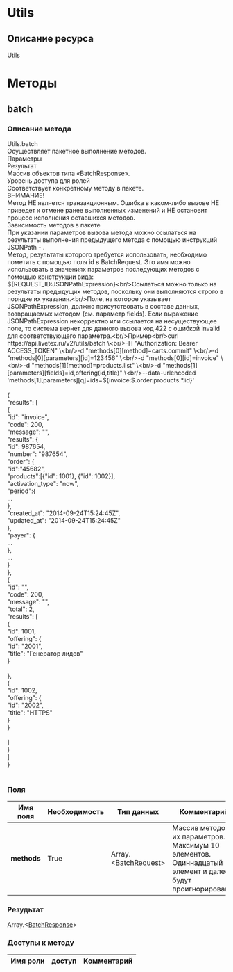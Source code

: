 
# Utils

## Описание ресурса
Utils<br/>
# Методы

## batch

### Описание метода
Utils.batch<br/>Осуществляет пакетное выполнение методов.<br/>Параметры<br/>Результат<br/>Массив объектов типа «BatchResponse».<br/>Уровень доступа для ролей<br/>Соответствует конкретному методу в пакете.<br/>ВНИМАНИЕ!<br/>Метод НЕ является транзакционным. Ошибка в каком-либо вызове НЕ приведет к отмене ранее выполненных изменений и НЕ остановит процесс исполнения оставшихся методов.<br/>Зависимость методов в пакете <br/>При указании параметров вызова метода можно ссылаться на результаты выполнения предыдущего метода с помощью инструкций JSONPath - . <br/>Метод, результаты которого требуется использовать, необходимо пометить с помощью поля id в BatchRequest. Это имя можно использовать в значениях параметров последующих методов с помощью конструкции вида:<br/>${REQUEST_ID:JSONPathExpression}<br/>Ссылаться можно только на результаты предыдущих методов, поскольку они выполняются строго в порядке их указания.<br/>Поле, на которое указывает JSONPathExpression, должно присутствовать в составе данных, возвращаемых методом (см. параметр fields). Если выражение JSONPathExpression некорректно или ссылается на несуществующее поле, то система вернет для данного вызова код 422 с ошибкой invalid для соответствующего параметра.<br/>Пример<br/>curl https://api.livetex.ru/v2/utils/batch \<br/>-H "Authorization: Bearer ACCESS_TOKEN" \<br/>-d "methods[0][method]=carts.commit" \<br/>-d "methods[0][parameters][id]=123456" \<br/>-d "methods[0][id]=invoice" \<br/>-d "methods[1][method]=products.list" \<br/>-d "methods[1][parameters][fields]=id,offering(id,title)" \<br/>--data-urlencoded 'methods[1][parameters][q]=ids=${invoice:$.order.products.*.id}'<br/><br/>{<br/>    "results": [<br/>        {<br/>            "id": "invoice",<br/>            "code": 200,<br/>            "message": "",<br/>            "results": {<br/>                "id": 987654,<br/>                "number": "987654",<br/>                "order": {<br/>                    "id":"45682",<br/>                    "products":[{"id": 1001}, {"id": 1002}],<br/>                    "activation_type": "now",<br/>                    "period":{<br/>                        ...<br/>                    },<br/>                    "created_at": "2014-09-24T15:24:45Z",<br/>                    "updated_at": "2014-09-24T15:24:45Z"<br/>                },<br/>                "payer": {<br/>                    ...<br/>                },<br/>                ...<br/>            }<br/>        },<br/>        {<br/>            "id": "",<br/>            "code": 200,<br/>            "message": "",<br/>            "total": 2,<br/>            "results": [<br/>                {<br/>                    "id": 1001,<br/>                    "offering": {<br/>                        "id": "2001",<br/>                        "title": "Генератор лидов"<br/>                    }<br/>                    <br/>                },<br/>                {<br/>                    "id": 1002,<br/>                    "offering": {<br/>                        "id": "2002",<br/>                        "title": "HTTPS"<br/>                    }<br/>                }<br/>            <br/>            ]<br/>        }<br/>    ]<br/>}<br/><br/>
### Поля

| Имя поля | Необходимость | Тип данных | Комментарий |
|---|---|---|---|
|**methods**|True|Array.<[BatchRequest](/docs/types/BatchRequest.md)>|Массив методов и их параметров.<br/>Максимум 10 элементов. Одиннадцатый элемент и далее будут проигнорированы.<br/>|

### Резудьтат
Array.<[BatchResponse](/docs/types/BatchResponse.md)>
### Доступы к методу

| Имя роли | доступ | Комментарий |
|---|---|---|
